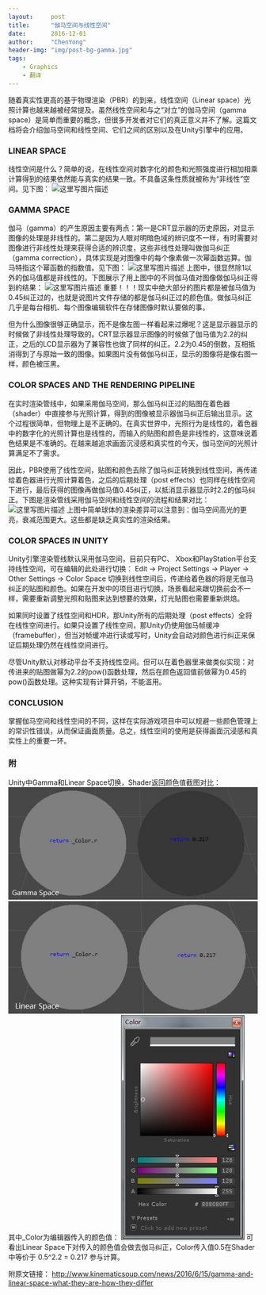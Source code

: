 ```yaml
---
layout:     post
title:      "伽马空间与线性空间"
date:       2016-12-01
author:     "ChenYong"
header-img: "img/post-bg-gamma.jpg"
tags:
    - Graphics
    - 翻译
---
```


随着真实性更高的基于物理渲染（PBR）的到来，线性空间（Linear space）光照计算也越来越被经常提及。虽然线性空间和与之“对立”的伽马空间（gamma space）是简单而重要的概念，但很多开发者对它们的真正意义并不了解。这篇文档将会介绍伽马空间和线性空间、它们之间的区别以及在Unity引擎中的应用。

### LINEAR SPACE
线性空间是什么？简单的说，在线性空间对数字化的颜色和光照强度进行相加相乘计算得到的结果依然能与真实的结果一致。不具备这条性质就被称为“非线性”空间。见下图：
![这里写图片描述](http://img.blog.csdn.net/20161208140751351?watermark/2/text/aHR0cDovL2Jsb2cuY3Nkbi5uZXQvYmlsbDJjY3NzZGRubg==/font/5a6L5L2T/fontsize/400/fill/I0JBQkFCMA==/dissolve/70/gravity/SouthEast)
 
### GAMMA SPACE
伽马（gamma）的产生原因主要有两点：第一是CRT显示器的历史原因，对显示图像的处理是非线性的。第二是因为人眼对明暗色域的辨识度不一样，有时需要对图像进行非线性处理来获得合适的辨识度，这些非线性处理叫做伽马纠正（gamma correction），具体实现是对图像中的每个像素做一次幂函数运算。伽马特指这个幂函数的指数值。见下图：
![这里写图片描述](http://img.blog.csdn.net/20161208140807430?watermark/2/text/aHR0cDovL2Jsb2cuY3Nkbi5uZXQvYmlsbDJjY3NzZGRubg==/font/5a6L5L2T/fontsize/400/fill/I0JBQkFCMA==/dissolve/70/gravity/SouthEast) 
上图中，很显然除1以外的伽马值都是非线性的。下图展示了用上图中的不同伽马值对图像做伽马纠正得到的结果： 
![这里写图片描述](http://img.blog.csdn.net/20161208140903353?watermark/2/text/aHR0cDovL2Jsb2cuY3Nkbi5uZXQvYmlsbDJjY3NzZGRubg==/font/5a6L5L2T/fontsize/400/fill/I0JBQkFCMA==/dissolve/70/gravity/SouthEast)
重要！！！现实中绝大部分的图片都是被伽马值为0.45纠正过的，也就是说图片文件存储的都是伽马纠正过的颜色值。做伽马纠正几乎是每台相机、每个图像编辑软件在存储图像时默认要做的事。

但为什么图像很够正确显示，而不是像左图一样看起来过爆呢？这是显示器显示的时候做了非线性处理导致的。CRT显示器显示图像的时候做了伽马值为2.2的纠正，之后的LCD显示器为了兼容性也做了同样的纠正。2.2为0.45的倒数，互相抵消得到了与原始一致的图像。如果图片没有做伽马纠正，显示的图像将是像右图一样，颜色被压黑。

### COLOR SPACES AND THE RENDERING PIPELINE
在实时渲染管线中，如果采用伽马空间，那么伽马纠正过的贴图在着色器（shader）中直接参与光照计算，得到的图像被显示器伽马纠正后输出显示。这个过程很简单，但物理上是不正确的。在真实世界中，光照行为是线性的，着色器中的数字化的光照计算也是线性的，而输入的贴图和颜色是非线性的，这意味说着色结果是不准确的。在越来越追求画面沉浸感和真实性的今天，伽马空间的光照计算满足不了需求。

因此，PBR使用了线性空间，贴图和颜色去除了伽马纠正转换到线性空间，再传递给着色器进行光照计算着色，之后的后期处理（post effects）也同样在线性空间下进行，最后获得的图像再做伽马值0.45纠正，以抵消显示器显示时2.2的伽马纠正。下图是渲染管线采用伽马空间和线性空间的流程和结果对比：
![这里写图片描述](http://img.blog.csdn.net/20161208140918822?watermark/2/text/aHR0cDovL2Jsb2cuY3Nkbi5uZXQvYmlsbDJjY3NzZGRubg==/font/5a6L5L2T/fontsize/400/fill/I0JBQkFCMA==/dissolve/70/gravity/SouthEast) 
上图中简单球体的渲染差异可以注意到：伽马空间高光的更亮，衰减范围更大。这些都是缺乏真实性的渲染结果。

### COLOR SPACES IN UNITY
Unity引擎渲染管线默认采用伽马空间，目前只有PC、 Xbox和PlayStation平台支持线性空间，可在编辑的此处进行切换：
Edit -> Project Settings -> Player -> Other Settings -> Color Space
切换到线性空间后，传递给着色器的将是无伽马纠正的贴图和颜色。如果在开发中的项目进行切换，场景看起来跟切换前会不一样，需要重新调整光照和贴图来达到想要的效果，灯光贴图也需要重新烘焙。

如果同时设置了线性空间和HDR，那Unity所有的后期处理（post effects）全将在线性空间进行。如果只设置了线性空间，那Unity仍使用伽马帧缓冲（framebuffer），但当对帧缓冲进行读或写时，Unity会自动对颜色进行纠正来保证后期处理仍然在线性空间进行。

尽管Unity默认对移动平台不支持线性空间。但可以在着色器里来做类似实现：对传进来的贴图做幂为2.2的pow()函数处理，然后在颜色返回值前做幂为0.45的pow()函数处理。这种实现有计算开销，不能滥用。

### CONCLUSION
掌握伽马空间和线性空间的不同，这样在实际游戏项目中可以规避一些颜色管理上的常识性错误，从而保证画面质量。总之，线性空间的使用是获得画面沉浸感和真实性上的重要一环。

### 附
Unity中Gamma和Linear Space切换，Shader返回颜色值截图对比：
![这里写图片描述](/img/in-post/gamma/1.jpg)
![这里写图片描述](/img/in-post/gamma/2.jpg)
其中_Color为编辑器传入的颜色值：
![这里写图片描述](/img/in-post/gamma/3.jpg)
可看出Linear Space下对传入的颜色值会做去伽马纠正，Color传入值0.5在Shader中等价于 0.5^2.2 = 0.217 参与计算。

附原文链接：
http://www.kinematicsoup.com/news/2016/6/15/gamma-and-linear-space-what-they-are-how-they-differ 